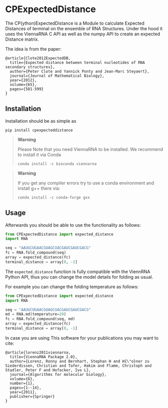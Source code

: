 # CPExpectedDistance

The CP(ython)ExpectedDistance is a Module to calculate Expected Distances of terminal on the ensemble of RNA Structures.
Under the hood it uses the ViennaRNA C API as well as the numpy API to create an expected Distance matrix.

The idea is from the paper:

```
@article{Clote2012ExpectedDB,
  title={Expected distance between terminal nucleotides of RNA secondary structures},
  author={Peter Clote and Yannick Ponty and Jean-Marc Steyaert},
  journal={Journal of Mathematical Biology},
  year={2012},
  volume={65},
  pages={581-599}
}
```



## Installation

Installation should be as simple as 

```shell
pip install cpexpecteddistance
```

> **Warning**
>   
> Please Note that you need ViennaRNA to be installed. We recommend to install it via Conda
> 
> ```
> conda install -c bioconda viennarna
> ```
> 


> **Warning**
>   
> If you get any compiler errors try to use a conda environment and install g++ there via:
> 
> ```
> conda install -c conda-forge gxx
> ```


## Usage

Afterwards you should be able to use the functionality as follows:

```python
from CPExpectedDistance import expected_distance
import RNA

seq = "AAUGCUGAACGUAGCUACGAUCGAUCGACG"
fc = RNA.fold_compound(seq)
array = expected_distance(fc)
terminal_distance = array[0, -1]
```

The `expected_distance` function is fully compatible with the ViennRNA Python API, thus you can
change the model details for folding as usual. 

For example you can change the folding temperature as follows:

```python
from CPExpectedDistance import expected_distance
import RNA

seq = "AAUGCUGAACGUAGCUACGAUCGAUCGACG"
md = RNA.md(temperature=20)
fc = RNA.fold_compound(seq, md)
array = expected_distance(fc)
terminal_distance = array[0, -1]
```


In case you are using This software for your publications you may want to cite:

```
@article{lorenz2011viennarna,
  title={ViennaRNA Package 2.0},
  author={Lorenz, Ronny and Bernhart, Stephan H and H{\"o}ner zu Siederdissen, Christian and Tafer, Hakim and Flamm, Christoph and Stadler, Peter F and Hofacker, Ivo L},
  journal={Algorithms for molecular biology},
  volume={6},
  number={1},
  pages={1--14},
  year={2011},
  publisher={Springer}
}
```
